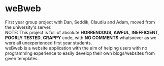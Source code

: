 # weBweb
First year group project with Dan, Seddik, Claudiu and Adam, moved from the university's server. <br/>
NOTE: This project is full of absolute <b>HORRENDOUS</b>, <b>AWFUL</b>, <b>INEFFICIENT</b>, <b>POORLY TESTED</b>, <b>CRAPPY</b> code, with <b>NO COMMENTS</b> whatsoever as we were all unexperienced first year students. <br/>
weBweb is a website application with the aim of helping users with no programming experience to easily develop their own blogs/websites from given templates.
